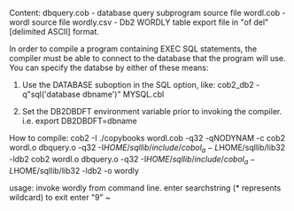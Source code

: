 Content:
dbquery.cob - database query subprogram  source file
wordl.cob   - wordl source file
wordly.csv  - Db2 WORDLY table export file in "of del" [delimited ASCII] format.


In order to compile a program containing EXEC SQL statements, the compiler must be able to connect to the database that the program will use.
You can specify the databse by either of these means:
1. Use the DATABASE suboption in the SQL option, like:
cob2_db2 -q"sql('database dbname')" MYSQL.cbl

2. Set the DB2DBDFT environment variable prior to invoking the compiler.
i.e. export DB2DBDFT=dbname

How to compile:
cob2 -I ./copybooks wordl.cob -q32  -qNODYNAM -c
cob2 wordl.o dbquery.o -q32 -I$HOME/sqllib/include/cobol_a -L$HOME/sqllib/lib32 -ldb2
cob2 wordl.o dbquery.o -q32 -I$HOME/sqllib/include/cobol_a -L$HOME/sqllib/lib32 -ldb2 -o wordly

usage:
invoke wordly from command line.
enter searchstring (* represents wildcard)
to exit enter "9"
~

